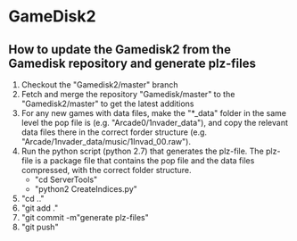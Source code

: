 # GameDisk2

## How to update the Gamedisk2 from the Gamedisk repository and generate plz-files
1) Checkout the "Gamedisk2/master" branch
2) Fetch and merge the repository "Gamedisk/master" to the "Gamedisk2/master" to get the latest additions
3) For any new games with data files, make the "*_data" folder in the same level the pop file is (e.g. "Arcade0/1nvader_data"), and copy the relevant data files there in the correct forder structure (e.g. "Arcade/1nvader_data/music/1Invad_00.raw").
4) Run the python script (python 2.7) that generates the plz-file. The plz-file is a package file that contains the pop file and the data files compressed, with the correct folder structure.
   - "cd ServerTools"
   - "python2 CreateIndices.py"
5) "cd .."
6) "git add ."
7) "git commit -m"generate plz-files"
8) "git push" 
